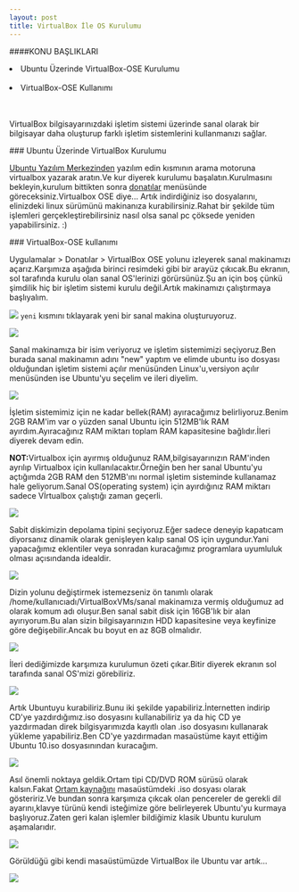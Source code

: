 ```yaml
---
layout: post
title: VirtualBox İle OS Kurulumu
---
```

####KONU BAŞLIKLARI

<li> Ubuntu Üzerinde VirtualBox-OSE Kurulumu </li> <br>
<li> VirtualBox-OSE Kullanımı</li> <br>
<br>

  VirtualBox bilgisayarınızdaki işletim sistemi üzerinde sanal olarak bir bilgisayar daha oluşturup farklı işletim sistemlerini kullanmanızı sağlar.

###<a id="virtual-kurulum"> Ubuntu Üzerinde VirtualBox Kurulumu </a>
 
 <u>Ubuntu Yazılım Merkezinden</u>  yazılım edin kısmının arama motoruna virtualbox yazarak aratın.Ve kur diyerek kurulumu başalatın.Kurulmasını bekleyin,kurulum bittikten sonra <u>donatılar</u> menüsünde göreceksiniz.Virtualbox OSE diye...
 Artık indirdiğiniz iso dosyalarını, elinizdeki linux sürümünü makinanıza kurabilirsiniz.Rahat bir şekilde tüm işlemleri gerçekleştirebilirsiniz nasıl olsa sanal pc çöksede yeniden yapabilirsiniz. :)


###<a id="virtualbox-kullanım"> VirtualBox-OSE kullanımı </a>

Uygulamalar > Donatılar > VirtualBox OSE yolunu izleyerek sanal makinamızı açarız.Karşımıza aşağıda birinci resimdeki gibi bir arayüz çıkıcak.Bu ekranın, sol tarafında kurulu olan sanal OS'lerinizi görürsünüz.Şu an için boş çünkü şimdilik hiç bir işletim sistemi kurulu değil.Artık makinamızı çalıştırmaya başlıyalım.

<img src="/images/sanalmakina/sanal.png"/>
<code>yeni</code> kısmını tıklayarak yeni bir sanal makina oluşturuyoruz.

<img src="/images/sanalmakina/sanal1.png"></a>

Sanal makinamıza bir isim veriyoruz ve işletim sistemimizi seçiyoruz.Ben burada sanal makinamın adını "new" yaptım ve elimde ubuntu iso dosyası olduğundan işletim sistemi açılır menüsünden Linux'u,versiyon açılır menüsünden ise Ubuntu'yu seçelim ve ileri diyelim.

<img src="/images/sanalmakina/sanal2.png"></a>

İşletim sistemimiz için ne kadar bellek(RAM) ayıracağımız belirliyoruz.Benim 2GB RAM'im var o yüzden sanal Ubuntu için 512MB'lık RAM ayırdım.Ayıracağınız RAM miktarı toplam RAM kapasitesine bağlıdır.İleri diyerek devam edin.

<b>NOT:</b>Virtualbox için ayırmış olduğunuz RAM,bilgisayarınızın RAM'inden ayrılıp Virtualbox için kullanılacaktır.Örneğin ben her sanal Ubuntu'yu açtığımda 2GB RAM den 512MB'ını normal işletim sisteminde kullanamaz hale geliyorum.Sanal OS(operating system) için ayırdığınız RAM miktarı sadece Vİrtualbox çalıştığı zaman geçerli.

<img src="/images/sanalmakina/sanal3.png"></a>

Sabit diskimizin depolama tipini seçiyoruz.Eğer sadece deneyip kapatıcam diyorsanız dinamik olarak genişleyen kalıp sanal OS için uygundur.Yani yapacağımız eklentiler veya sonradan kuracağımız programlara uyumluluk olması açısındanda idealdir.

<img src="/images/sanalmakina/sanal4.png"></a>

Dizin yolunu değiştirmek istemezseniz ön tanımlı olarak /home/kullanıcıadı/VirtualBoxVMs/sanal makinamıza vermiş olduğumuz ad olarak komum adı oluşur.Ben sanal sabit disk için 16GB'lık bir alan ayırıyorum.Bu alan sizin bilgisayarınızın HDD kapasitesine veya keyfinize göre değişebilir.Ancak bu boyut en az 8GB olmalıdır.

<img src="/images/sanalmakina/sanal5.png"></a>

İleri dediğimizde karşımıza kurulumun özeti çıkar.Bitir diyerek ekranın sol tarafında sanal OS'mizi görebiliriz. 

<img src="/images/sanalmakina/sanal6.png"></a>

Artık Ubuntuyu kurabiliriz.Bunu iki şekilde yapabiliriz.İnternetten indirip CD'ye yazdırdığımız.iso dosyasını kullanabiliriz ya da hiç CD ye yazdırmadan direk bilgisyarımızda kayıtlı olan .iso dosyasını kullanarak yükleme yapabiliriz.Ben CD'ye yazdırmadan masaüstüme kayıt ettiğim Ubuntu 10.iso dosyasınından kuracağım.

<img src="/images/sanalmakina/sanal7.png"></a>

Asıl önemli noktaya geldik.Ortam tipi CD/DVD ROM sürüsü olarak kalsın.Fakat <u>Ortam kaynağını</u> masaüstümdeki .iso dosyası olarak gösteririz.Ve bundan sonra karşımıza çıkcak olan pencereler de gerekli dil ayarını,klavye türünü kendi isteğimize göre belirleyerek Ubuntu'yu kurmaya başlıyoruz.Zaten geri kalan işlemler bildiğimiz klasik Ubuntu kurulum aşamalarıdır.

<img src="/images/sanalmakina/sanal8.png"></a>
 
Görüldüğü gibi kendi masaüstümüzde VirtualBox ile Ubuntu var artık...

<img src="/images/sanalmakina/sanal9.png"></a>










  


